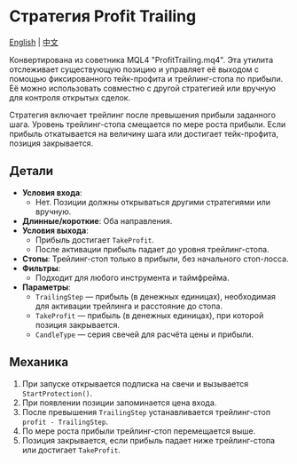 # Стратегия Profit Trailing
[English](README.md) | [中文](README_cn.md)

Конвертирована из советника MQL4 "ProfitTrailing.mq4". Эта утилита отслеживает существующую позицию и управляет её выходом с помощью фиксированного тейк-профита и трейлинг-стопа по прибыли. Её можно использовать совместно с другой стратегией или вручную для контроля открытых сделок.

Стратегия включает трейлинг после превышения прибыли заданного шага. Уровень трейлинг-стопа смещается по мере роста прибыли. Если прибыль откатывается на величину шага или достигает тейк-профита, позиция закрывается.

## Детали

- **Условия входа**:
  - Нет. Позиции должны открываться другими стратегиями или вручную.
- **Длинные/короткие**: Оба направления.
- **Условия выхода**:
  - Прибыль достигает `TakeProfit`.
  - После активации прибыль падает до уровня трейлинг-стопа.
- **Стопы**: Трейлинг-стоп только в прибыли, без начального стоп-лосса.
- **Фильтры**:
  - Подходит для любого инструмента и таймфрейма.
- **Параметры**:
  - `TrailingStep` — прибыль (в денежных единицах), необходимая для активации трейлинга и расстояние до стопа.
  - `TakeProfit` — прибыль (в денежных единицах), при которой позиция закрывается.
  - `CandleType` — серия свечей для расчёта цены и прибыли.

## Механика

1. При запуске открывается подписка на свечи и вызывается `StartProtection()`.
2. При появлении позиции запоминается цена входа.
3. После превышения `TrailingStep` устанавливается трейлинг-стоп `profit - TrailingStep`.
4. По мере роста прибыли трейлинг-стоп перемещается выше.
5. Позиция закрывается, если прибыль падает ниже трейлинг-стопа или достигает `TakeProfit`.
